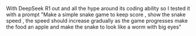 With DeepSeek R1 out and all the hype around its coding ability so I tested it with a prompt "Make a simple snake game to keep score , show the snake speed , the speed should increase gradually as the game progresses make the food an apple and make the snake to look like a worm with big eyes"
